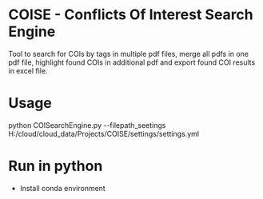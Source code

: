 # COISE - Conflicts Of Interest Search Engine
Tool to search for COIs by tags in multiple pdf files, merge all pdfs in one pdf file, highlight found COIs in additional pdf and export found COI results in excel file.



# Usage

python COISearchEngine.py --filepath_seetings H:/cloud/cloud_data/Projects/COISE/settings/settings.yml



# Run in python

- Install conda environment